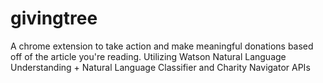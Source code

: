 # givingtree

A chrome extension to take action and make meaningful donations based off of the article you're reading. Utilizing Watson Natural Language Understanding + Natural Language Classifier and Charity Navigator APIs

